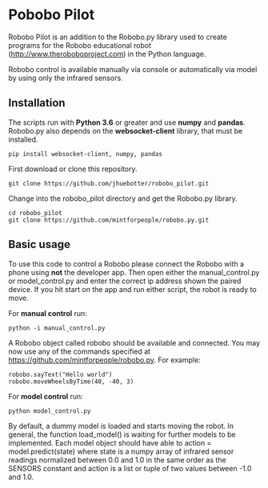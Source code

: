 # Pobobo Pilot

Robobo Pilot is an addition to the Robobo.py library used to create programs for the Robobo educational robot (http://www.theroboboproject.com) in the Python language.

Robobo control is available manually via console or automatically via model by using only the infrared sensors.

## Installation

The scripts run with **Python 3.6** or greater and use **numpy** and **pandas**. Robobo.py also depends on the **websocket-client** library, that must be installed.

```
pip install websocket-client, numpy, pandas
```

First download or clone this repository.

```
git clone https://github.com/jhuebotter/robobo_pilot.git
```

Change into the robobo_pilot directory and get the Robobo.py library.

```
cd robobo_pilot
git clone https://github.com/mintforpeople/robobo.py.git
```

## Basic usage

To use this code to control a Robobo please connect the Robobo with a phone using **not** the developer app. Then open either the manual_control.py or model_control.py and enter the correct ip address shown the paired device. If you hit start on the app and run either script, the robot is ready to move.

For **manual control** run:
```
python -i manual_control.py
```
A Robobo object called robobo should be available and connected. You may now use any of the commands specified at https://github.com/mintforpeople/robobo.py. For example:

```
robobo.sayText("Hello world")
robobo.moveWheelsByTime(40, -40, 3)
```

For **model control** run:
```
python model_control.py
```
By default, a dummy model is loaded and starts moving the robot. In general, the function load_model() is waiting for further models to be implemented. Each model object should have able to action = model.predict(state) where state is a numpy array of infrared sensor readings normalized between 0.0 and 1.0 in the same order as the SENSORS constant and action is a list or tuple of two values between -1.0 and 1.0.



